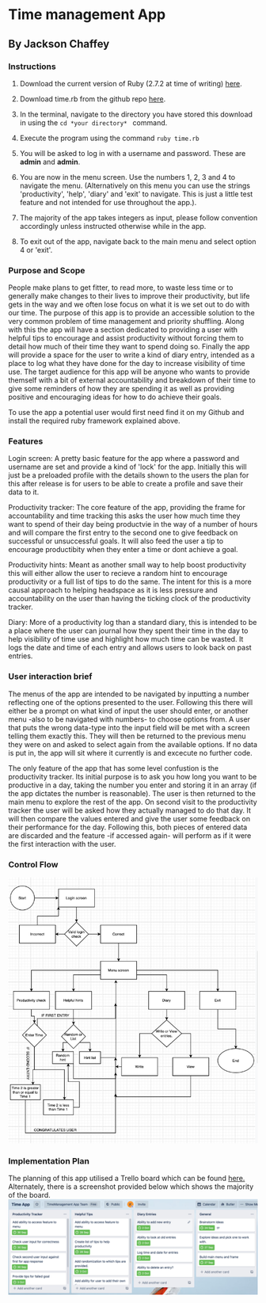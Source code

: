 #  Time management App

## By Jackson Chaffey 

### Instructions

1. Download the current version of Ruby (2.7.2 at time of writing) [here](https://www.ruby-lang.org/en/downloads/).

2. Download time.rb from the github repo [here](https://github.com/jacksonchaffey/TimeManagement).

3. In the terminal, navigate to the directory you have stored this download in using the `cd *your directory* ` command.

4. Execute the program using the command `ruby time.rb`

3. You will be asked to log in with a username and password. These are **admin** and **admin**.

4. You are now in the menu screen. Use the numbers 1, 2, 3 and 4 to navigate the menu. (Alternatively on this menu you can use the strings 'productivity', 'help', 'diary' and 'exit' to navigate. This is just a little test feature and not intended for use throughout the app.).

5. The majority of the app takes integers as input, please follow convention accordingly unless instructed otherwise while in the app.

6. To exit out of the app, navigate back to the main menu and select option 4 or 'exit'.


### Purpose and Scope

People make plans to get fitter, to read more, to waste less time or to generally make changes to their lives to improve their productivity, but life gets in the way and we often lose focus on what it is we set out to do with our time. The purpose of this app is to provide an accessible solution to the very common problem of time management and priority shuffling. Along with this the app will have a section dedicated to providing a user with helpful tips to encourage and assist productivity without forcing them to detail how much of their time they want to spend doing so. Finally the app will provide a space for the user to write a kind of diary entry, intended as a place to log what they have done for the day to increase visibility of time use. The target audience for this app will be anyone who wants to provide themself with a bit of external accountability and breakdown of their time to give some reminders of how they are spending it as well as providing positive and encouraging ideas for how to do achieve their goals.

To use the app a potential user would first need find it on my Github and install the required ruby framework explained above.

### Features

Login screen: A pretty basic feature for the app where a password and username are set and provide a kind of 'lock' for the app. Initially this will just be  a preloaded profile with the details shown to the users the plan for this after release is for users to be able to create a profile and save their data to it.

Productivity tracker: The core feature of the app, providing the frame for accountability and time tracking this asks the user how much time they want to spend of their day being productvie in the way of a number of hours and will compare the first entry to the second one to give feedback on successful or unsuccessful goals. It will also feed the user a tip to encourage productibity when they enter a time or dont achieve a goal.

Productivity hints: Meant as another small way to help boost productivity this will either allow the user to recieve a random hint to encourage productivity or a full list of tips to do the same. The intent for this is a more causal approach to helping headspace as it is less pressure and accountability on the user than having the ticking clock of the productivity tracker.

Diary: More of a productivity log than a standard diary, this is intended to be a place where the user can journal how they spent their time in the day to help visibility of time use and highlight how much time can be wasted. It logs the date and time of each entry and allows users to look back on past entries.



### User interaction brief

The menus of the app are intended to be navigated by inputting a number reflecting one of the options presented to the user. Following this there will either be a prompt on what kind of input the user should enter, or another menu -also to be navigated with numbers- to choose options from. A user that puts the wrong data-type into the input field will be met with a screen telling them exactly this. They will then be returned to the previous menu they were on and asked to select again from the available options. If no data is put in, the app will sit where it currently is and excecute no further code.

The only feature of the app that has some level confustion is the productivity tracker. Its initial purpose is to ask you how long you want to be productive in a day, taking the number you enter and storing it in an array (if the app dictates the number is reasonable). The user is then returned to the main menu to explore the rest of the app. On second visit to the productivity tracker the user will be asked how they actually managed to do that day. It will then compare the values entered and give the user some feedback on their performance for the day. Following this, both pieces of entered data are discarded and the feature -if accessed again- will perform as if it were the first interaction with the user.

### Control Flow

![Control Flow Diagram](https://github.com/jacksonchaffey/TimeManagement/blob/master/img/ControlFlow.png)



### Implementation Plan

The planning of this app utilised a Trello board which can be found [here.](https://trello.com/b/bs3pxkwT/time-app)
Alternately, there is a screenshot provided below which shows the majority of the board.
![Trello screenshot for app design](https://github.com/jacksonchaffey/TimeManagement/blob/master/img/TrelloShot.png)













